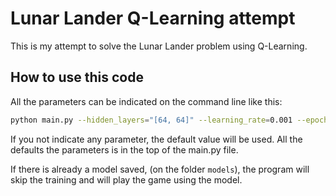 # Lunar Lander Q-Learning attempt

This is my attempt to solve the Lunar Lander problem using Q-Learning.

## How to use this code

All the parameters can be indicated on the command line like this:
 
```bash
python main.py --hidden_layers="[64, 64]" --learning_rate=0.001 --epoch=1000 --gamma=0.99 --epsilon=1.0 --epsilon_dec=0.999 --epsilon_end=0.01 --mem_size=100000 --batch_size=64 --activation_function="relu" --render_during_training=True --live_plot=True
```

If you not indicate any parameter, the default value will be used. All the defaults the parameters is in the top of the main.py file.

If there is already a model saved, (on the folder `models`), the program will skip the training and will play the game using the model.